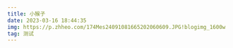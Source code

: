 ```yaml
---
title: 小猴子
date: 2023-03-16 18:44:35
img: https://p.zhheo.com/174Mes24091081665202060609.JPG!blogimg_1600w
tag: 测试
---
```

